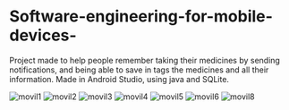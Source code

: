 # Software-engineering-for-mobile-devices-

Project made to help people remember taking their medicines by sending notifications, and being able to save in tags the medicines and all their information.
Made in Android Studio, using java and SQLite.


![movil1](https://user-images.githubusercontent.com/23347652/88985916-30de6f80-d297-11ea-8a6b-05a5892cda2a.JPG)
![movil2](https://user-images.githubusercontent.com/23347652/88985919-320f9c80-d297-11ea-853e-bd0788e3c48d.JPG)
![movil3](https://user-images.githubusercontent.com/23347652/88985921-3340c980-d297-11ea-8985-bdd7fb125ebc.JPG)
![movil4](https://user-images.githubusercontent.com/23347652/88985927-3471f680-d297-11ea-8954-dbb88a9321ce.JPG)
![movil5](https://user-images.githubusercontent.com/23347652/88985934-35a32380-d297-11ea-98f6-4946b2413cb9.JPG)
![movil6](https://user-images.githubusercontent.com/23347652/88985939-36d45080-d297-11ea-88d2-621d185e9301.JPG)
![movil8](https://user-images.githubusercontent.com/23347652/88986051-81ee6380-d297-11ea-9aeb-2f31d3063b69.JPG)

